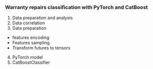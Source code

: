 ### Warranty repairs classification with PyTorch and CatBoost

1. Data preparation and analysis
2.  Data correlation
3.  Data preparation
- features encoding
- Features sampling
- Transform futures to tensors
4. PyTorch model
5. CatBoostClassifier
